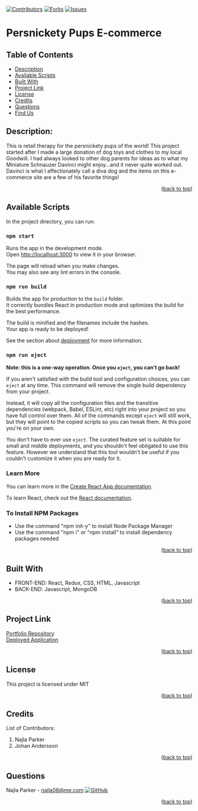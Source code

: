 [![Contributors][contributors-shield]][contributors-url]
[![Forks][forks-shield]][forks-url]
[![Issues][issues-shield]][issues-url]

# Persnickety Pups E-commerce

## Table of Contents
* [Description](#description)
* [Available Scripts](#available-scripts)
* [Built With](#built-with)
* [Project Link](#project-link)
* [License](#license)
* [Credits](#credits)
* [Questions](#questions)
* [Find Us](#find-us)

## Description:
This is retail therapy for the persnickety pups of the world! This project started after I made a large donation of dog toys and clothes to my local Goodwill. I had always looked to other dog parents for ideas as to what my Miniature Schnauzer Davinci might enjoy...and it never quite worked out. Davinci is what I affectionately call a diva dog and the items on this e-commerce site are a few of his favorite things!
<p align="right">(<a href="#top">back to top</a>)</p>

## Available Scripts

In the project directory, you can run:

### `npm start`

Runs the app in the development mode.\
Open [http://localhost:3000](http://localhost:3000) to view it in your browser.

The page will reload when you make changes.\
You may also see any lint errors in the console.

### `npm run build`

Builds the app for production to the `build` folder.\
It correctly bundles React in production mode and optimizes the build for the best performance.

The build is minified and the filenames include the hashes.\
Your app is ready to be deployed!

See the section about [deployment](https://facebook.github.io/create-react-app/docs/deployment) for more information.

### `npm run eject`

**Note: this is a one-way operation. Once you `eject`, you can't go back!**

If you aren't satisfied with the build tool and configuration choices, you can `eject` at any time. This command will remove the single build dependency from your project.

Instead, it will copy all the configuration files and the transitive dependencies (webpack, Babel, ESLint, etc) right into your project so you have full control over them. All of the commands except `eject` will still work, but they will point to the copied scripts so you can tweak them. At this point you're on your own.

You don't have to ever use `eject`. The curated feature set is suitable for small and middle deployments, and you shouldn't feel obligated to use this feature. However we understand that this tool wouldn't be useful if you couldn't customize it when you are ready for it.

### Learn More

You can learn more in the [Create React App documentation](https://facebook.github.io/create-react-app/docs/getting-started).

To learn React, check out the [React documentation](https://reactjs.org/).

### To Install NPM Packages
* Use the command "npm init-y" to install Node Package Manager
* Use the command "npm i" or "npm install" to install dependency packages needed

<p align="right">(<a href="#top">back to top</a>)</p>

## Built With
- FRONT-END: React, Redux, CSS, HTML, Javascript
- BACK-END: Javascript, MongoDB
<p align="right">(<a href="#top">back to top</a>)</p>

## Project Link

[Portfolio Repository](https://github.com/nparker80/persnickety-pups-frontend)
<br>
[Deployed Application](https://persnickety-pups.onrender.com)
<p align="right">(<a href="#top">back to top</a>)</p>

## License 
This project is licensed under MIT
<p align="right">(<a href="#top">back to top</a>)</p>

## Credits

List of Contributors:

1. Najla Parker
2. Johan Andersson
<p align="right">(<a href="#top">back to top</a>)</p>

## Questions

Najla Parker - najla08@me.com [![GitHub][github-shield]][github-url-naj]

<p align="right">(<a href="#top">back to top</a>)</p>

<!-- MARKDOWN LINKS & IMAGES -->
<!-- https://www.markdownguide.org/basic-syntax/#reference-style-links -->

[contributors-shield]: https://img.shields.io/github/contributors/nparker80/persnickety-pups-frontend.svg?style=for-the-badge
[contributors-url]: https://github.com/nparker80/persnickety-pups-frontend/graphs/contributors
[forks-shield]: https://img.shields.io/github/forks/nparker80/persnickety-pups-frontend.svg?style=for-the-badge
[forks-url]: https://github.com/nparker80/persnickety-pups-frontend/network/members
[issues-shield]: https://img.shields.io/github/issues/nparker80/persnickety-pups-frontend.svg?style=for-the-badge
[issues-url]: https://github.com/nparker80/persnickety-pups-frontend/issues
[license-shield]: https://img.shields.io/github/license/nparker80/persnickety-pups-frontend.svg?style=for-the-badge
[license-url]: https://github.com/nparker80/persnickety-pups-frontend/blob/master/LICENSE.txt
[github-shield]: https://img.shields.io/badge/-Github-blueviolet.svg?style=for-the-badge&logo=Github&colorB=555
[github-url-naj]: https://github.com/nparker80


